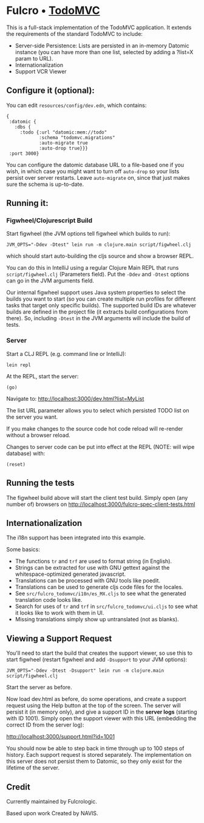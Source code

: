 # Fulcro • [TodoMVC](http://todomvc.com)

This is a  full-stack implementation of
the TodoMVC application. It extends the requirements of the standard TodoMVC to include:

- Server-side Persistence: Lists are persisted in an in-memory Datomic instance (you can have more than one list, selected by adding a ?list=X param to URL).
- Internationalization 
- Support VCR Viewer

## Configure it (optional):

You can edit `resources/config/dev.edn`, which contains:

```
{ 
 :datomic {
   :dbs {
     :todo {:url "datomic:mem://todo" 
            :schema "todomvc.migrations" 
            :auto-migrate true 
            :auto-drop true}}} 
 :port 3000} 
```

You can configure the datomic database URL to a file-based one if you 
wish, in which case you might want to turn off `auto-drop` so
your lists persist over server restarts. Leave
`auto-migrate` on, since that just makes sure the schema is up-to-date.

## Running it:

### Figwheel/Clojurescript Build

Start figwheel (the JVM options tell figwheel which builds to run):

```
JVM_OPTS="-Ddev -Dtest" lein run -m clojure.main script/figwheel.clj
```

which should start auto-building the cljs source and show a browser REPL.

You can do this in IntelliJ using a regular Clojure Main REPL that runs
`script/figwheel.clj` (Parameters field). Put the `-Ddev` and `-Dtest` options can go in the JVM
arguments field.

Our internal figwheel support uses Java system properties to select the
builds you want to start (so you can create multiple run profiles for
different tasks that target only specific builds). The supported build IDs
are whatever builds are defined in the project file (it extracts build 
configurations from there). So, including `-Dtest` in the JVM arguments
will include the build of tests.

### Server

Start a CLJ REPL (e.g. command line or IntelliJ):

```
lein repl
```

At the REPL, start the server:

```
(go)
```

Navigate to: [http://localhost:3000/dev.html?list=MyList](http://localhost:3000/dev.html?list=MyList)

The list URL parameter allows you to select which persisted TODO list on the server
you want.

If you make changes to the source code hot code reload will re-render without a browser reload.

Changes to server code can be put into effect at the REPL (NOTE: will wipe database) with:

```
(reset)
```

## Running the tests

The figwheel build above will start the client test build. Simply open
(any number of) browsers on 
[http://localhost:3000/fulcro-spec-client-tests.html](http://localhost:3000/fulcro-spec-client-tests.html)

## Internationalization

The i18n support has been integrated into this example.

Some basics:

- The functions `tr` and `trf` are used to format string (in English).
- Strings can be extracted for use with GNU gettext against the whitespace-optimized generated javascript.
- Translations can be processed with GNU tools like poedit.
- Translations can be used to generate cljs code files for the locales.
- See `src/fulcro_todomvc/i18n/es_MX.cljs` to see what the generated translation code looks like.
- Search for uses of `tr` and `trf` in `src/fulcro_todomvc/ui.cljs` to see what it looks like to work with them in UI.
- Missing translations simply show up untranslated (not as blanks).

## Viewing a Support Request

You'll need to start the build that creates the support viewer, so use this
to start figwheel (restart figwheel and add `-Dsupport` to your JVM options):

```
JVM_OPTS="-Ddev -Dtest -Dsupport" lein run -m clojure.main script/figwheel.clj
```

Start the server as before.

Now load dev.html as before, do some operations, and create a support request
using the Help button at the top of the screen. The server will persist it 
(in memory only), and give a support ID in the **server logs** (starting with ID 1001). Simply open the
support viewer with this URL (embedding the correct ID from the server log):

[http://localhost:3000/support.html?id=1001](http://localhost:3000/support.html?id=1001)

You should now be able to step back in time through up to 100 steps of history. Each support request 
is stored separately. The implementation on this server does not persist them
to Datomic, so they only exist for the lifetime of the server. 

## Credit

Currently maintained by Fulcrologic.

Based upon work Created by NAVIS.

